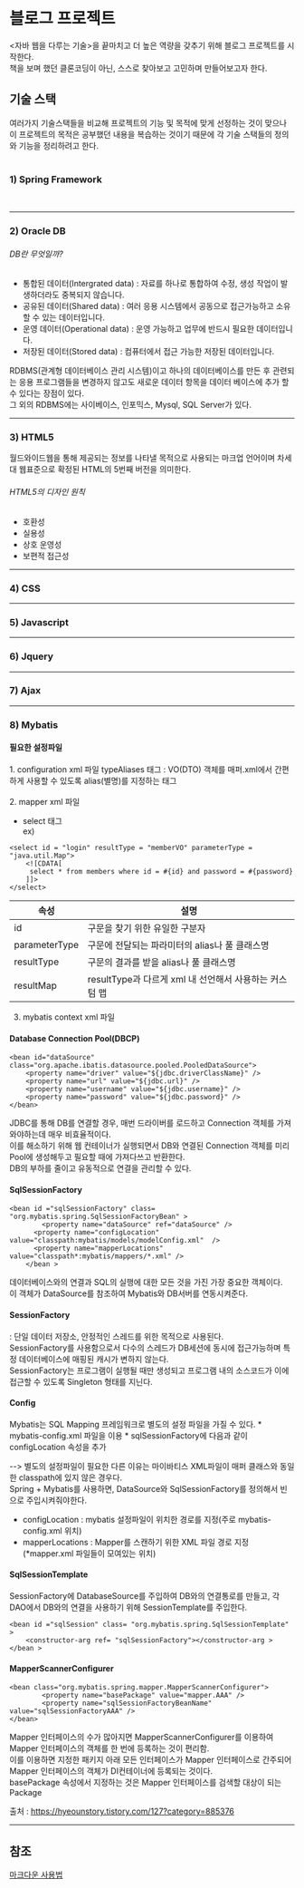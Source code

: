 # 블로그 프로젝트
<자바 웹을 다루는 기술>을 끝마치고 더 높은 역량을 갖추기 위해 블로그 프로젝트를 시작한다.<br>
책을 보며 했던 클론코딩이 아닌, 스스로 찾아보고 고민하며 만들어보고자 한다.

## 기술 스택
여러가지 기술스택들을 비교해 프로젝트의 기능 및 목적에 맞게 선정하는 것이 맞으나 이 프로젝트의 목적은
공부했던 내용을 복습하는 것이기 때문에 각 기술 스택들의 정의와 기능을 정리하려고 한다.<br>
<br>

<h3>1) Spring Framework</h3> <br>
<hr/>

<h3>2) Oracle DB</h3>

###### DB란 무엇일까? <br>
- 통합된 데이터(Intergrated data) : 자료를 하나로 통합하여 수정, 생성 작업이 발생하더라도 중복되지 않습니다.
- 공유된 데이터(Shared data) : 여러 응용 시스템에서 공동으로 접근가능하고 소유할 수 있는 데이터입니다.
- 운영 데이터(Operational data) : 운영 가능하고 업무에 반드시 필요한 데이터입니다.
- 저장된 데이터(Stored data) : 컴퓨터에서 접근 가능한 저장된 데이터입니다.

RDBMS(관계형 데이터베이스 관리 시스템)이고 하나의 데이터베이스를 만든 후 관련되는 응용 프로그램들을 변경하지 않고도
새로운 데이터 항목을 데이터 베이스에 추가 할 수 있다는 장점이 있다.<br>
그 외의 RDBMS에는 사이베이스, 인포믹스, Mysql, SQL Server가 있다.
<hr/>

<h3>3) HTML5</h3>
월드와이드웹을 통해 제공되는 정보를 나타낼 목적으로 사용되는 마크업 언어이며 차세대 웹표준으로 확정된 HTML의 5번째 버전을 의미한다.

###### HTML5의 디자인 원칙
 - 호환성
 - 실용성
 - 상호 운영성
 - 보편적 접근성
<hr/>

<h3>4) CSS</h3>

<hr/>
<h3>5) Javascript</h3>

<hr/>
<h3>6) Jquery</h3>

<hr/>

<h3>7) Ajax</h3>

<hr/>

<h3>8) Mybatis</h3>
<h4>필요한 설정파일</h4>
1. configuration xml 파일
typeAliases 태그 : VO(DTO) 객체를 매퍼.xml에서 간편하게 사용할 수 있도록 alias(별명)를 지정하는 태그
<br><br>
2. mapper xml 파일

* select 태그<br>
 ex)
 ```
 <select id = "login" resultType = "memberVO" parameterType = "java.util.Map">
     <![CDATA[
      select * from members where id = #{id} and password = #{password}
     ]]>
 </select>
 ```
 
 |속성|설명|
 |-------|----------------|
 |id|구문을 찾기 위한 유일한 구분자|
 |parameterType|구문에 전달되는 파라미터의 alias나 풀 클래스명|
 |resultType|구문의 결과를 받을 alias나 풀 클래스명|
 |resultMap|resultType과 다르게 xml 내 선언해서 사용하는 커스텀 맵|<br><br>
 
 
3. mybatis context xml 파일

<h4>Database Connection Pool(DBCP)</h4>

```
<bean id="dataSource" class="org.apache.ibatis.datasource.pooled.PooledDataSource">
	<property name="driver" value="${jdbc.driverClassName}" />
	<property name="url" value="${jdbc.url}" />
	<property name="username" value="${jdbc.username}" />
	<property name="password" value="${jdbc.password}" />
</bean>
```

 JDBC를 통해 DB를 연결할 경우, 매번 드라이버를 로드하고 Connection 객체를 가져와야하는데 매우 비효율적이다.<br>
 이를 해소하기 위해 웹 컨테이너가 실행되면서 DB와 연결된 Connection 객체를 미리 Pool에 생성해두고 필요할 때에 가져다쓰고 반환한다.<br>
 DB의 부하를 줄이고 유동적으로 연결을 관리할 수 있다.

 
<h4>SqlSessionFactory</h4>

```
<bean id ="sqlSessionFactory" class= "org.mybatis.spring.SqlSessionFactoryBean" >
	    <property name="dataSource" ref="dataSource" />
	  <property name="configLocation" value="classpath:mybatis/models/modelConfig.xml"  />
	  <property name="mapperLocations" value="classpath*:mybatis/mappers/*.xml" />
	</bean >
```
데이터베이스와의 연결과 SQL의 실행에 대한 모든 것을 가진 가장 중요한 객체이다.<br>
이 객체가 DataSource를 참조하여 Mybatis와 DB서버를 연동시켜준다.

<h4>SessionFactory</h4>
: 단일 데이터 저장소, 안정적인 스레드를 위한 목적으로 사용된다.<br>
SessionFactory를 사용함으로서 다수의 스레드가 DB세션에 동시에 접근가능하며 특정 데이터베이스에 매핑된 캐시가 변하지 않는다.<br>
SessionFactory는 프로그램이 실행될 때만 생성되고 프로그램 내의 소스코드가 이에 접근할 수 있도록 Singleton 형태를 지닌다.

<h4>Config</h4>
Mybatis는 SQL Mapping 프레임워크로 별도의 설정 파일을 가질 수 있다.
* mybatis-config.xml 파일을 이용
* sqlSessionFactory에 다음과 같이 configLocation 속성을 추가

--> 별도의 설정파일이 필요한 다른 이유는 마이바티스 XML파일이 매퍼 클래스와 동일한 classpath에 있지 않은 경우다.<br>
Spring + Mybatis를 사용하면, DataSource와 SqlSessionFactory를 정의해서 빈으로 주입시켜줘야한다.
* configLocation : mybatis 설정파일이 위치한 경로를 지정(주로 mybatis-config.xml 위치)
* mapperLocations : Mapper를 스캔하기 위한 XML 파일 경로 지정(*mapper.xml 파일들이 모여있는 위치)

<h4>SqlSessionTemplate</h4>
SessionFactory에 DatabaseSource를 주입하여 DB와의 연결통로를 만들고, 각 DAO에서 DB와의 연결을 사용하기 위해 SessionTemplate를 주입한다.

```
<bean id ="sqlSession" class= "org.mybatis.spring.SqlSessionTemplate" >
    <constructor-arg ref= "sqlSessionFactory"></constructor-arg >
</bean >
```

<h4>MapperScannerConfigurer</h4>

```
<bean class="org.mybatis.spring.mapper.MapperScannerConfigurer">
        <property name="basePackage" value="mapper.AAA" />
        <property name="sqlSessionFactoryBeanName" value="sqlSessionFactoryAAA" />
</bean>
```
Mapper 인터페이스의 수가 많아지면 MapperScannerConfigurer를 이용하여 Mapper 인터페이스의 객체를 한 번에 등록하는 것이 편리함.<br>
이를 이용하면 지정한 패키지 아래 모든 인터페이스가 Mapper 인터페이스로 간주되어 Mapper 인터페이스의 객체가 DI컨테이너에 등록되는 것이다.<br>
basePackage 속성에서 지정하는 것은 Mapper 인터페이스를 검색할 대상이 되는 Package


출처 : https://hyeounstory.tistory.com/127?category=885376

<hr/>

## 참조
[마크다운 사용법](https://gist.github.com/ihoneymon/652be052a0727ad59601)
